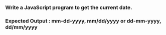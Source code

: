 ###  Write a JavaScript program to get the current date.

### Expected Output : mm-dd-yyyy, mm/dd/yyyy or dd-mm-yyyy, dd/mm/yyyy